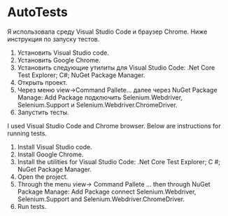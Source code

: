 # AutoTests
Я использовала среду Visual Studio Code и браузер Chrome. Ниже инструкция по запуску тестов.

1. Установить Visual Studio code.
2. Установить Google Chrome.
3. Установить следующие утилиты для Visual Studio Code: .Net Core Test Explorer; C#; NuGet Package Manager.
4. Открыть проект.
5. Через меню view->Command Pallete... далее через NuGet Package Manage: Add Package подключить Selenium.Webdriver, Selenium.Support и Selenium.Webdriver.ChromeDriver. 
6. Запустить тесты.


I used Visual Studio Code and Chrome browser. Below are instructions for running tests.

1. Install Visual Studio code.
2. Install Google Chrome.
3. Install the utilities for Visual Studio Code: .Net Core Test Explorer; C #; NuGet Package Manager.
4. Open the project.
5. Through the menu view-> Command Pallete ... then through NuGet Package Manage: Add Package connect Selenium.Webdriver, Selenium.Support and Selenium.Webdriver.ChromeDriver.
6. Run tests.

